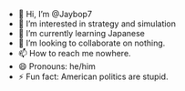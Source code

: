 - 👋 Hi, I’m @Jaybop7
- 👀 I’m interested in strategy and simulation 
- 🌱 I’m currently learning Japanese 
- 💞️ I’m looking to collaborate on nothing. 
- 📫 How to reach me nowhere. 
- 😄 Pronouns: he/him
- ⚡ Fun fact: American politics are stupid. 

<!---
Jaybop7/Jaybop7 is a ✨ special ✨ repository because its `README.md` (this file) appears on your GitHub profile.
You can click the Preview link to take a look at your changes.
--->
